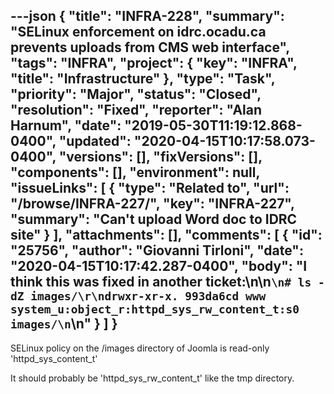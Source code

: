 ---json
{
  "title": "INFRA-228",
  "summary": "SELinux enforcement on idrc.ocadu.ca prevents uploads from CMS web interface",
  "tags": "INFRA",
  "project": {
    "key": "INFRA",
    "title": "Infrastructure"
  },
  "type": "Task",
  "priority": "Major",
  "status": "Closed",
  "resolution": "Fixed",
  "reporter": "Alan Harnum",
  "date": "2019-05-30T11:19:12.868-0400",
  "updated": "2020-04-15T10:17:58.073-0400",
  "versions": [],
  "fixVersions": [],
  "components": [],
  "environment": null,
  "issueLinks": [
    {
      "type": "Related to",
      "url": "/browse/INFRA-227/",
      "key": "INFRA-227",
      "summary": "Can't upload Word doc to IDRC site"
    }
  ],
  "attachments": [],
  "comments": [
    {
      "id": "25756",
      "author": "Giovanni Tirloni",
      "date": "2020-04-15T10:17:42.287-0400",
      "body": "I think this was fixed in another ticket:\n\n```\n# ls -dZ images/\r\ndrwxr-xr-x. 993da6cd www system_u:object_r:httpd_sys_rw_content_t:s0 images/\n```\n"
    }
  ]
}
---
SELinux policy on the /images directory of Joomla is read-only 'httpd\_sys\_content\_t'

It should probably be 'httpd\_sys\_rw\_content\_t' like the tmp directory.

        